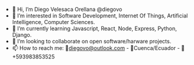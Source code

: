 - 👋 Hi, I’m Diego Velesaca Orellana @diegovo
- 👀 I’m interested in Software Development, Internet Of Things, Artificial Intelligence, Computer Sciences.
- 🌱 I’m currently learning Javascript, React, Node, Express, Python, Django.
- 💞️ I’m looking to collaborate on open software/harware projects.
- 📫 How to reach me: 📧diegovo@outlook.com - 📍Cuenca/Ecuador - 📱+593983853525 

<!---
diegoV0/diegoV0 is a ✨ special ✨ repository because its `README.md` (this file) appears on your GitHub profile.
You can click the Preview link to take a look at your changes.
--->
